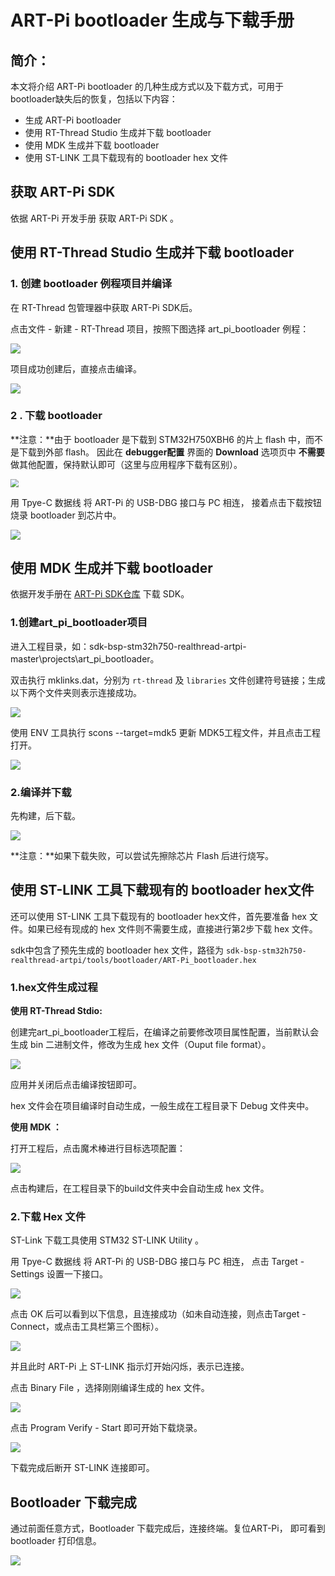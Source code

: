 # ART-Pi bootloader 生成与下载手册



## 简介：

本文将介绍 ART-Pi  bootloader 的几种生成方式以及下载方式，可用于bootloader缺失后的恢复，包括以下内容：

-   生成 ART-Pi bootloader
-   使用 RT-Thread Studio 生成并下载 bootloader
-   使用 MDK 生成并下载 bootloader
-   使用 ST-LINK 工具下载现有的 bootloader hex 文件



## 获取 ART-Pi SDK

依据 ART-Pi 开发手册 获取 ART-Pi SDK 。



## 使用 RT-Thread Studio 生成并下载 bootloader

### 1. 创建 bootloader 例程项目并编译

在 RT-Thread 包管理器中获取 ART-Pi SDK后。

点击文件 - 新建 - RT-Thread 项目，按照下图选择 art_pi_bootloader 例程：

![](figures/bootloader_rttstdio_new_prj.png)

项目成功创建后，直接点击编译。

![](figures/bootloader_rttstdio_build.png)



### 2 . 下载 bootloader

**注意：**由于 bootloader 是下载到 STM32H750XBH6 的片上 flash 中，而不是下载到外部 flash。 因此在 **debugger配置** 界面的 **Download** 选项页中 **不需要** 做其他配置，保持默认即可（这里与应用程序下载有区别）。

<img src="figures/bootloader_rttstdio_download.png" style="zoom: 80%;" />



用 Tpye-C 数据线 将 ART-Pi 的 USB-DBG 接口与 PC 相连， 接着点击下载按钮烧录 bootloader 到芯片中。

![](figures/bootloader_rttstdio_flash.png)



## 使用 MDK 生成并下载 bootloader

依据开发手册在 [ART-Pi SDK仓库](https://github.com/RT-Thread-Studio/sdk-bsp-stm32h750-realthread-artpi) 下载 SDK。

### 1.创建art_pi_bootloader项目

进入工程目录，如：sdk-bsp-stm32h750-realthread-artpi-master\projects\art_pi_bootloader。

双击执行 mklinks.dat，分别为 `rt-thread` 及 `libraries` 文件创建符号链接；生成以下两个文件夹则表示连接成功。

![](figures/bootloader_MDK_config.png)

 

使用 ENV 工具执行 scons --target=mdk5 更新 MDK5工程文件，并且点击工程打开。

![](figures/bootloader_MDK_open_prj.png)



### 2.编译并下载

先构建，后下载。

![](figures/bootloader_MDK_build&download.png)

**注意：**如果下载失败，可以尝试先擦除芯片 Flash 后进行烧写。



## 使用 ST-LINK 工具下载现有的 bootloader hex文件

还可以使用 ST-LINK 工具下载现有的 bootloader hex文件，首先要准备 hex 文件。如果已经有现成的 hex 文件则不需要生成，直接进行第2步下载 hex 文件。

sdk中包含了预先生成的 bootloader hex 文件，路径为 `sdk-bsp-stm32h750-realthread-artpi/tools/bootloader/ART-Pi_bootloader.hex` 

### 1.hex文件生成过程

**使用 RT-Thread Stdio:** 

创建完art_pi_bootloader工程后，在编译之前要修改项目属性配置，当前默认会生成 bin 二进制文件，修改为生成 hex 文件（Ouput file format）。

![](figures/bootloader_rttstdio_hex.png)

应用并关闭后点击编译按钮即可。

 hex 文件会在项目编译时自动生成，一般生成在工程目录下 Debug 文件夹中。



**使用 MDK ：**

打开工程后，点击魔术棒进行目标选项配置：

![](figures/bootloader_MDK_hex.png)

点击构建后，在工程目录下的build文件夹中会自动生成 hex 文件。



### 2.下载 Hex 文件

ST-Link 下载工具使用 STM32 ST-LINK Utility 。

用 Tpye-C 数据线 将 ART-Pi 的 USB-DBG 接口与 PC 相连， 点击 Target - Settings 设置一下接口。

![](figures/bootloader_stlink_target_setting.png)



点击 OK 后可以看到以下信息，且连接成功（如未自动连接，则点击Target - Connect，或点击工具栏第三个图标）。

![](figures/bootloader_stlink_connect.png)

并且此时 ART-Pi 上 ST-LINK 指示灯开始闪烁，表示已连接。

点击 Binary File ，选择刚刚编译生成的 hex 文件。

![](figures/bootloader_stlink_select_hex.png)

点击 Program Verify - Start 即可开始下载烧录。

![](figures/bootloader_stlink_download_hex.png)

下载完成后断开 ST-LINK 连接即可。



## Bootloader 下载完成

通过前面任意方式，Bootloader 下载完成后，连接终端。复位ART-Pi， 即可看到 bootloader 打印信息。

![](figures/bootloader_download_success.png)